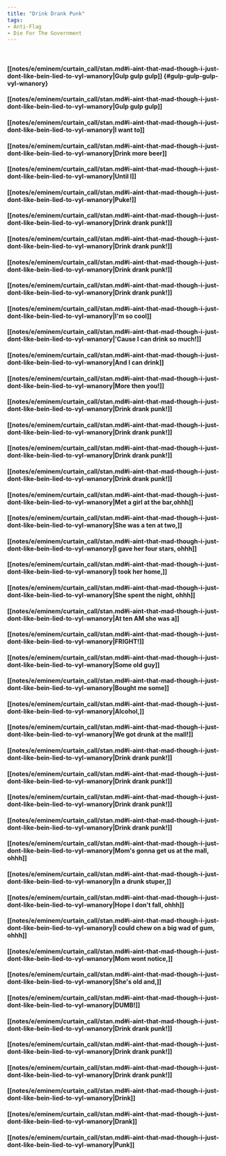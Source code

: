 ```yaml
---
title: "Drink Drank Punk"
tags:
- Anti-Flag
- Die For The Government
---
```

&nbsp;
#### [[notes/e/eminem/curtain_call/stan.md#i-aint-that-mad-though-i-just-dont-like-bein-lied-to-vyl-wnanory|Gulp gulp gulp]] {#gulp-gulp-gulp-vyl-wnanory}
#### [[notes/e/eminem/curtain_call/stan.md#i-aint-that-mad-though-i-just-dont-like-bein-lied-to-vyl-wnanory|Gulp gulp gulp]]
#### [[notes/e/eminem/curtain_call/stan.md#i-aint-that-mad-though-i-just-dont-like-bein-lied-to-vyl-wnanory|I want to]]
#### [[notes/e/eminem/curtain_call/stan.md#i-aint-that-mad-though-i-just-dont-like-bein-lied-to-vyl-wnanory|Drink more beer]]
#### [[notes/e/eminem/curtain_call/stan.md#i-aint-that-mad-though-i-just-dont-like-bein-lied-to-vyl-wnanory|Until I]]
#### [[notes/e/eminem/curtain_call/stan.md#i-aint-that-mad-though-i-just-dont-like-bein-lied-to-vyl-wnanory|Puke!]]
#### [[notes/e/eminem/curtain_call/stan.md#i-aint-that-mad-though-i-just-dont-like-bein-lied-to-vyl-wnanory|Drink drank punk!]]
#### [[notes/e/eminem/curtain_call/stan.md#i-aint-that-mad-though-i-just-dont-like-bein-lied-to-vyl-wnanory|Drink drank punk!]]
#### [[notes/e/eminem/curtain_call/stan.md#i-aint-that-mad-though-i-just-dont-like-bein-lied-to-vyl-wnanory|Drink drank punk!]]
#### [[notes/e/eminem/curtain_call/stan.md#i-aint-that-mad-though-i-just-dont-like-bein-lied-to-vyl-wnanory|Drink drank punk!]]
#### [[notes/e/eminem/curtain_call/stan.md#i-aint-that-mad-though-i-just-dont-like-bein-lied-to-vyl-wnanory|I'm so cool]]
#### [[notes/e/eminem/curtain_call/stan.md#i-aint-that-mad-though-i-just-dont-like-bein-lied-to-vyl-wnanory|'Cause I can drink so much!]]
#### [[notes/e/eminem/curtain_call/stan.md#i-aint-that-mad-though-i-just-dont-like-bein-lied-to-vyl-wnanory|And I can drink]]
#### [[notes/e/eminem/curtain_call/stan.md#i-aint-that-mad-though-i-just-dont-like-bein-lied-to-vyl-wnanory|More then you!]]
#### [[notes/e/eminem/curtain_call/stan.md#i-aint-that-mad-though-i-just-dont-like-bein-lied-to-vyl-wnanory|Drink drank punk!]]
#### [[notes/e/eminem/curtain_call/stan.md#i-aint-that-mad-though-i-just-dont-like-bein-lied-to-vyl-wnanory|Drink drank punk!]]
#### [[notes/e/eminem/curtain_call/stan.md#i-aint-that-mad-though-i-just-dont-like-bein-lied-to-vyl-wnanory|Drink drank punk!]]
#### [[notes/e/eminem/curtain_call/stan.md#i-aint-that-mad-though-i-just-dont-like-bein-lied-to-vyl-wnanory|Drink drank punk!]]
#### [[notes/e/eminem/curtain_call/stan.md#i-aint-that-mad-though-i-just-dont-like-bein-lied-to-vyl-wnanory|Met a girl at the bar,ohhh]]
#### [[notes/e/eminem/curtain_call/stan.md#i-aint-that-mad-though-i-just-dont-like-bein-lied-to-vyl-wnanory|She was a ten at two,]]
#### [[notes/e/eminem/curtain_call/stan.md#i-aint-that-mad-though-i-just-dont-like-bein-lied-to-vyl-wnanory|I gave her four stars, ohhh]]
#### [[notes/e/eminem/curtain_call/stan.md#i-aint-that-mad-though-i-just-dont-like-bein-lied-to-vyl-wnanory|I took her home,]]
#### [[notes/e/eminem/curtain_call/stan.md#i-aint-that-mad-though-i-just-dont-like-bein-lied-to-vyl-wnanory|She spent the night, ohhh]]
#### [[notes/e/eminem/curtain_call/stan.md#i-aint-that-mad-though-i-just-dont-like-bein-lied-to-vyl-wnanory|At ten AM she was a]]
#### [[notes/e/eminem/curtain_call/stan.md#i-aint-that-mad-though-i-just-dont-like-bein-lied-to-vyl-wnanory|FRIGHT!]]
#### [[notes/e/eminem/curtain_call/stan.md#i-aint-that-mad-though-i-just-dont-like-bein-lied-to-vyl-wnanory|Some old guy]]
#### [[notes/e/eminem/curtain_call/stan.md#i-aint-that-mad-though-i-just-dont-like-bein-lied-to-vyl-wnanory|Bought me some]]
#### [[notes/e/eminem/curtain_call/stan.md#i-aint-that-mad-though-i-just-dont-like-bein-lied-to-vyl-wnanory|Alcohol,]]
#### [[notes/e/eminem/curtain_call/stan.md#i-aint-that-mad-though-i-just-dont-like-bein-lied-to-vyl-wnanory|We got drunk at the mall!]]
#### [[notes/e/eminem/curtain_call/stan.md#i-aint-that-mad-though-i-just-dont-like-bein-lied-to-vyl-wnanory|Drink drank punk!]]
#### [[notes/e/eminem/curtain_call/stan.md#i-aint-that-mad-though-i-just-dont-like-bein-lied-to-vyl-wnanory|Drink drank punk!]]
#### [[notes/e/eminem/curtain_call/stan.md#i-aint-that-mad-though-i-just-dont-like-bein-lied-to-vyl-wnanory|Drink drank punk!]]
#### [[notes/e/eminem/curtain_call/stan.md#i-aint-that-mad-though-i-just-dont-like-bein-lied-to-vyl-wnanory|Drink drank punk!]]
#### [[notes/e/eminem/curtain_call/stan.md#i-aint-that-mad-though-i-just-dont-like-bein-lied-to-vyl-wnanory|Mom's gonna get us at the mall, ohhh]]
#### [[notes/e/eminem/curtain_call/stan.md#i-aint-that-mad-though-i-just-dont-like-bein-lied-to-vyl-wnanory|In a drunk stuper,]]
#### [[notes/e/eminem/curtain_call/stan.md#i-aint-that-mad-though-i-just-dont-like-bein-lied-to-vyl-wnanory|Hope I don't fall, ohhh]]
#### [[notes/e/eminem/curtain_call/stan.md#i-aint-that-mad-though-i-just-dont-like-bein-lied-to-vyl-wnanory|I could chew on a big wad of gum, ohhh]]
#### [[notes/e/eminem/curtain_call/stan.md#i-aint-that-mad-though-i-just-dont-like-bein-lied-to-vyl-wnanory|Mom wont notice,]]
#### [[notes/e/eminem/curtain_call/stan.md#i-aint-that-mad-though-i-just-dont-like-bein-lied-to-vyl-wnanory|She's old and,]]
#### [[notes/e/eminem/curtain_call/stan.md#i-aint-that-mad-though-i-just-dont-like-bein-lied-to-vyl-wnanory|DUMB!]]
#### [[notes/e/eminem/curtain_call/stan.md#i-aint-that-mad-though-i-just-dont-like-bein-lied-to-vyl-wnanory|Drink drank punk!]]
#### [[notes/e/eminem/curtain_call/stan.md#i-aint-that-mad-though-i-just-dont-like-bein-lied-to-vyl-wnanory|Drink drank punk!]]
#### [[notes/e/eminem/curtain_call/stan.md#i-aint-that-mad-though-i-just-dont-like-bein-lied-to-vyl-wnanory|Drink drank punk!]]
#### [[notes/e/eminem/curtain_call/stan.md#i-aint-that-mad-though-i-just-dont-like-bein-lied-to-vyl-wnanory|Drink]]
#### [[notes/e/eminem/curtain_call/stan.md#i-aint-that-mad-though-i-just-dont-like-bein-lied-to-vyl-wnanory|Drank]]
#### [[notes/e/eminem/curtain_call/stan.md#i-aint-that-mad-though-i-just-dont-like-bein-lied-to-vyl-wnanory|Punk]]
